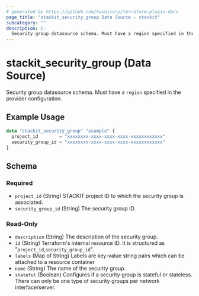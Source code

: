 ```yaml
---
# generated by https://github.com/hashicorp/terraform-plugin-docs
page_title: "stackit_security_group Data Source - stackit"
subcategory: ""
description: |-
  Security group datasource schema. Must have a region specified in the provider configuration.
---
```


# stackit_security_group (Data Source)

Security group datasource schema. Must have a `region` specified in the provider configuration.

## Example Usage

```terraform
data "stackit_security_group" "example" {
  project_id        = "xxxxxxxx-xxxx-xxxx-xxxx-xxxxxxxxxxxx"
  security_group_id = "xxxxxxxx-xxxx-xxxx-xxxx-xxxxxxxxxxxx"
}
```

<!-- schema generated by tfplugindocs -->
## Schema

### Required

- `project_id` (String) STACKIT project ID to which the security group is associated.
- `security_group_id` (String) The security group ID.

### Read-Only

- `description` (String) The description of the security group.
- `id` (String) Terraform's internal resource ID. It is structured as "`project_id`,`security_group_id`".
- `labels` (Map of String) Labels are key-value string pairs which can be attached to a resource container
- `name` (String) The name of the security group.
- `stateful` (Boolean) Configures if a security group is stateful or stateless. There can only be one type of security groups per network interface/server.
